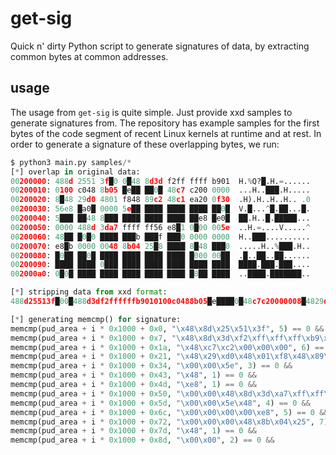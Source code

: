 # get-sig

Quick n' dirty Python script to generate signatures of data, by extracting common bytes at common addresses. 

## usage

The usage from `get-sig` is quite simple. Just provide xxd samples to generate signatures from. 
The repository has example samples for the first bytes of the code segment of recent Linux kernels at runtime and at rest.
In order to generate a signature of these overlapping bytes, we run:

```python
$ python3 main.py samples/*
[*] overlap in original data:
00200000: 488d 2551 3f█0 0█48 8d3d f2ff ffff b901  H.%Q?█.H.=......
00200010: 0100 c048 8b05 █e██ ██0█ 48c7 c200 0000  ...H..███.H.....
00200020: 8█48 29d0 4801 f848 89c2 48c1 ea20 0f30  .H).H..H..H.. .0
00200030: 56e8 █a0█ 0000 5e██ ████ ████ ████ ██0█  V.█...^█.██...█.
00200040: 5███ ██48 8███ ████ ████ ████ ██e8 █e0█  ██.H..█.█████...
00200050: 0000 488d 3da7 ffff ff56 e8█1 0█00 005e  ..H.=....V.....^
00200060: 48██ █0█0 ████ ███b ███f ███0 0000 0000  H..███..........
00200070: e8█b 0000 0048 8b04 25█8 ████ 8█48 ███0  .....H..%███.H..
00200080: █0██ ██0█ ████ ████ ████ ████ █000 00██  .█..██..██......
00200090: ████ ████ 0███ ████ ████ ████ ████ ████  ████.███.███....
002000a0: 0█0█ ████ ████ ████ ████ ████ █8██ ████  ..████.███████..

[*] stripping data from xxd format:
488d25513f█00█488d3df2ffffffb9010100c0488b05█e████0█48c7c20000008█4829d04801f84889c248c1ea200f3056e8█a0█00005e████████████████0█5█████488█████████████████e8█e0█0000488d3da7ffffff56e8█10█00005e48███0█0███████b███f███000000000e8█b000000488b0425█8████8█48███0█0████0██████████████████00000██████████0███████████████████████0█0██████████████████████8██████

[*] generating memcmp() for signature:
memcmp(pud_area + i * 0x1000 + 0x0, "\x48\x8d\x25\x51\x3f", 5) == 0 &&
memcmp(pud_area + i * 0x1000 + 0x7, "\x48\x8d\x3d\xf2\xff\xff\xff\xb9\x01\x01\x00\xc0\x48\x8b\x05", 15) == 0 &&
memcmp(pud_area + i * 0x1000 + 0x1a, "\x48\xc7\xc2\x00\x00\x00", 6) == 0 &&
memcmp(pud_area + i * 0x1000 + 0x21, "\x48\x29\xd0\x48\x01\xf8\x48\x89\xc2\x48\xc1\xea\x20\x0f\x30\x56\xe8", 17) == 0 &&
memcmp(pud_area + i * 0x1000 + 0x34, "\x00\x00\x5e", 3) == 0 &&
memcmp(pud_area + i * 0x1000 + 0x43, "\x48", 1) == 0 &&
memcmp(pud_area + i * 0x1000 + 0x4d, "\xe8", 1) == 0 &&
memcmp(pud_area + i * 0x1000 + 0x50, "\x00\x00\x48\x8d\x3d\xa7\xff\xff\xff\x56\xe8", 11) == 0 &&
memcmp(pud_area + i * 0x1000 + 0x5d, "\x00\x00\x5e\x48", 4) == 0 &&
memcmp(pud_area + i * 0x1000 + 0x6c, "\x00\x00\x00\x00\xe8", 5) == 0 &&
memcmp(pud_area + i * 0x1000 + 0x72, "\x00\x00\x00\x48\x8b\x04\x25", 7) == 0 &&
memcmp(pud_area + i * 0x1000 + 0x7d, "\x48", 1) == 0 &&
memcmp(pud_area + i * 0x1000 + 0x8d, "\x00\x00", 2) == 0 &&
```
